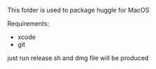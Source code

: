 This folder is used to package huggle for MacOS

Requirements:
* xcode
* git

just run release.sh and dmg file will be produced
